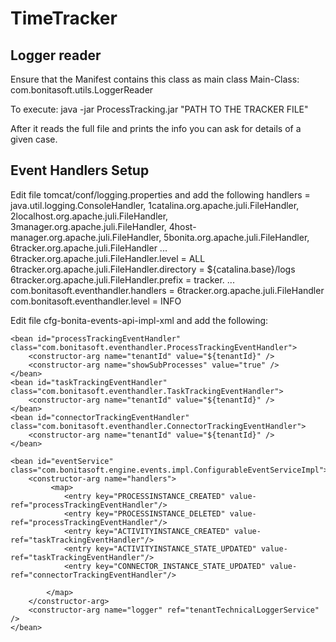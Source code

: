 # TimeTracker
## Logger reader
Ensure that the Manifest contains this class as main class
Main-Class: com.bonitasoft.utils.LoggerReader

To execute:
java -jar ProcessTracking.jar "PATH TO THE TRACKER FILE"

After it reads the full file and prints the info you can ask for details of a given case.

## Event Handlers Setup
Edit file tomcat/conf/logging.properties and add the following
handlers = java.util.logging.ConsoleHandler, 1catalina.org.apache.juli.FileHandler, 2localhost.org.apache.juli.FileHandler, 3manager.org.apache.juli.FileHandler, 4host-manager.org.apache.juli.FileHandler, 5bonita.org.apache.juli.FileHandler, 6tracker.org.apache.juli.FileHandler
...
6tracker.org.apache.juli.FileHandler.level = ALL
6tracker.org.apache.juli.FileHandler.directory = ${catalina.base}/logs
6tracker.org.apache.juli.FileHandler.prefix = tracker.
...
com.bonitasoft.eventhandler.handlers = 6tracker.org.apache.juli.FileHandler
com.bonitasoft.eventhandler.level = INFO

Edit file cfg-bonita-events-api-impl-xml and add the following:
<beans xmlns="http://www.springframework.org/schema/beans" xmlns:xsi="http://www.w3.org/2001/XMLSchema-instance" xmlns:p="http://www.springframework.org/schema/p"
	xsi:schemaLocation="http://www.springframework.org/schema/beans http://www.springframework.org/schema/beans/spring-beans-3.0.xsd">

	<bean id="processTrackingEventHandler" class="com.bonitasoft.eventhandler.ProcessTrackingEventHandler">        
        <constructor-arg name="tenantId" value="${tenantId}" />
		<constructor-arg name="showSubProcesses" value="true" />
    </bean>
	<bean id="taskTrackingEventHandler" class="com.bonitasoft.eventhandler.TaskTrackingEventHandler">        
        <constructor-arg name="tenantId" value="${tenantId}" />		
    </bean>
	<bean id="connectorTrackingEventHandler" class="com.bonitasoft.eventhandler.ConnectorTrackingEventHandler">        
        <constructor-arg name="tenantId" value="${tenantId}" />		
    </bean>
	
	<bean id="eventService" class="com.bonitasoft.engine.events.impl.ConfigurableEventServiceImpl">
		<constructor-arg name="handlers">
			 <map>
                <entry key="PROCESSINSTANCE_CREATED" value-ref="processTrackingEventHandler"/>				
				<entry key="PROCESSINSTANCE_DELETED" value-ref="processTrackingEventHandler"/>
				<entry key="ACTIVITYINSTANCE_CREATED" value-ref="taskTrackingEventHandler"/>				
				<entry key="ACTIVITYINSTANCE_STATE_UPDATED" value-ref="taskTrackingEventHandler"/>
				<entry key="CONNECTOR_INSTANCE_STATE_UPDATED" value-ref="connectorTrackingEventHandler"/>

            </map>
		</constructor-arg>
		<constructor-arg name="logger" ref="tenantTechnicalLoggerService" />
	</bean>

</beans>

